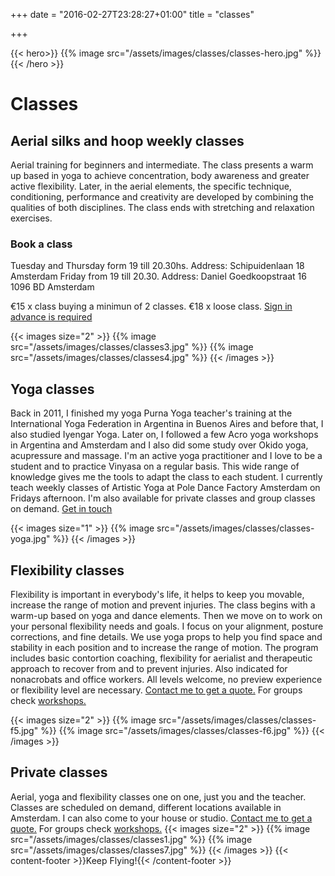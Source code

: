 +++
date = "2016-02-27T23:28:27+01:00"
title = "classes"

+++

{{< hero>}}
{{% image src="/assets/images/classes/classes-hero.jpg" %}}
{{< /hero >}}

# Classes
## Aerial silks and hoop weekly classes

Aerial training for beginners and intermediate.
The class presents a warm up based in yoga to achieve concentration, body awareness and greater active flexibility. Later, in the aerial elements, the specific technique, conditioning, performance and creativity are developed by combining the qualities of both disciplines.
The class ends with stretching and relaxation exercises.

### Book a class

Tuesday and Thursday form 19 till 20.30hs. Address: Schipuidenlaan 18 Amsterdam
Friday from 19 till 20.30. Address: Daniel Goedkoopstraat 16 1096 BD Amsterdam

€15 x class buying a minimun of 2 classes. €18 x loose class.
[Sign in advance is required ](mailto:marcela.aerialist@gmail.com?subject=Contact%20from%20your%20website)

{{< images size="2" >}}
{{% image src="/assets/images/classes/classes3.jpg" %}}
{{% image src="/assets/images/classes/classes4.jpg" %}}
{{< /images >}}

## Yoga classes

Back in 2011, I finished my yoga Purna Yoga teacher's training at the International Yoga Federation in Argentina in Buenos Aires and before that, I also studied Iyengar Yoga. Later on, I followed a few Acro yoga workshops in Argentina and Amsterdam and I also did some study over Okido yoga, acupressure and massage. I'm an active yoga practitioner and I love to be a student and to practice Vinyasa on a regular basis.
This wide range of knowledge gives me the tools to adapt the class to each student.
I currently teach weekly classes of Artistic Yoga at Pole Dance Factory Amsterdam on Fridays afternoon. I'm also available for private classes and group classes on demand. [Get in touch](/contact)

{{< images size="1" >}}
{{% image src="/assets/images/classes/classes-yoga.jpg" %}}
{{< /images >}}

## Flexibility classes 

Flexibility is important in everybody's life, it helps to keep you movable, increase the range of motion and prevent injuries.
The class begins with a warm-up based on yoga and dance elements. Then we move on to work on your personal flexibility needs and goals.
I focus on your alignment, posture corrections, and fine details. We use yoga props to help you find space and stability in each position and to increase the range of motion.
The program includes basic contortion coaching, flexibility for aerialist and therapeutic approach to recover from and to prevent injuries.
Also indicated for nonacrobats and office workers. All levels welcome, no preview experience or flexibility level are necessary. [Contact me to get a quote.](mailto:marcela.aerialist@gmail.com?subject=Contact%20from%20your%20website)
For groups check [workshops.](/workshops)

{{< images size="2" >}}
{{% image src="/assets/images/classes/classes-f5.jpg" %}}
{{% image src="/assets/images/classes/classes-f6.jpg" %}}
{{< /images >}}

## Private classes

Aerial, yoga and flexibility classes one on one, just you and the teacher. Classes are scheduled on demand, different locations available in Amsterdam.
I can also come to your house or studio. [Contact me to get a quote.](mailto:marcela.aerialist@gmail.com?subject=Contact%20from%20your%20website)
For groups check [workshops.](/workshops)
{{< images size="2" >}}
{{% image src="/assets/images/classes/classes1.jpg" %}}
{{% image src="/assets/images/classes/classes7.jpg" %}}
{{< /images >}}
{{< content-footer >}}Keep Flying!{{< /content-footer >}}